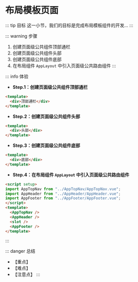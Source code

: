 # 布局模板页面

::: tip 目标
这一小节，我们的目标是完成布局模板组件的开发...
:::

::: warning 步骤

1. 创建页面级公共组件顶部通栏
2. 创建页面级公共组件头部
3. 创建页面级公共组件底部
4. 在布局组件 `AppLayout` 中引入页面级公共路由组件
:::

::: info 体验

* **Step.1：创建页面级公共组件顶部通栏**

```html
<template>
  <div>顶部通栏</div>
</template>
```

* **Step.2：创建页面级公共组件头部**

```html
<template>
  <div>头部</div>
</template>
```

* **Step.3：创建页面级公共组件底部**

```html
<template>
  <div>底部</div>
</template>
```

* **Step.4：在布局组件 `AppLayout` 中引入页面级公共路由组件**

```html
<script setup>
import AppTopNav from "../AppTopNav/AppTopNav.vue";
import AppHeader from "../AppHeader/AppHeader.vue";
import AppFooter from "../AppFooter/AppFooter.vue";
</script>
<template>
  <AppTopNav />
  <AppHeader />
  <slot />
  <AppFooter />
</template>
```

:::

::: danger 总结

* 【重点】
* 【难点】
* 【注意点】
:::
